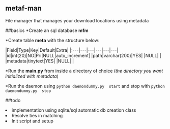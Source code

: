 ## metaf-man
File manager that manages your download locations using metadata

##basics
*Create an sql database **mfm**

*Create table **meta** with the structure below:

|Field|Type|Key|Default|Extra|
|:---|---|---|---|---|---|
|id|int(20)|NO|Pri|NULL|auto_increment|
|path|varchar(200)|YES| |NULL| |
|metadata|tinytext|YES| |NULL| |

*Run the **main.py** from inside a directory of choice (_the directory you want initialized with metadata_)

*Run the daemon using  ```python daemondummy.py  start``` and stop with ```python daemondummy.py  stop```

##todo
</ol><li>implementation using sqlite/sql automatic db creation class</li><li>Resolve ties in matching</li><li>Init script and setup</li></ol>
